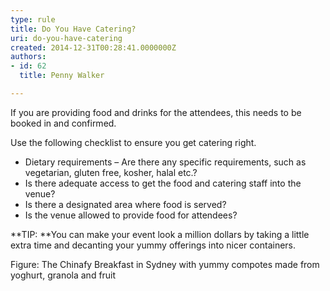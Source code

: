 ```yaml
---
type: rule
title: Do You Have Catering?
uri: do-you-have-catering
created: 2014-12-31T00:28:41.0000000Z
authors:
- id: 62
  title: Penny Walker

---
```


If you are providing food and drinks for the attendees, this needs to be booked in and confirmed.
 
Use the following checklist to ensure you get catering right.

- Dietary requirements – Are there any specific requirements​, such as vegetarian, gluten free, kosher, halal etc.?
- Is there adequate access to get the food and catering staff into the venue?
- Is there a designated area where food is served?
- Is the venue allowed to provide food for attendees?​


**TIP: **You can make your event look a million dollars by taking a little extra time and decanting your yummy offerings into nicer containers. ​







​​​​​​​​Figure​: The Chinafy Breakfast in Sydney with yum​​​my compotes made from yoghurt, granola and fruit​​


 

​
